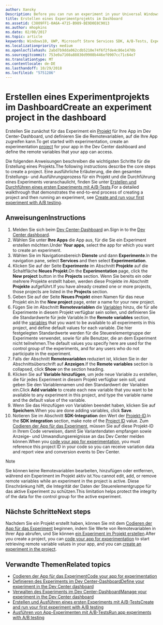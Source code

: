 ```yaml
---
author: Xansky
Description: Before you can run an experiment in your Universal Windows Platform (UWP) app with A/B testing, you must create a project and define your remote variables in the Dev Center dashboard.
title: Erstellen eines Experimentprojekts im Dashboard
ms.assetid: C3809FF1-0A6A-4715-B989-BE9D0E8C9013
ms.author: mhopkins
ms.date: 02/08/2017
ms.topic: article
keywords: Windows10, UWP, Microsoft Store Services SDK, A/B-Tests, Experimente
ms.localizationpriority: medium
ms.openlocfilehash: 2abd7b9dda062cdb5210e74f6f2fde4c86e1470b
ms.sourcegitcommit: 753e0a7160a88830d9908b446ef0907cc71c64e7
ms.translationtype: MT
ms.contentlocale: de-DE
ms.lasthandoff: 10/29/2018
ms.locfileid: "5751286"
---
```

# <a name="create-an-experiment-project-in-the-dashboard"></a><span data-ttu-id="cd195-103">Erstellen eines Experimentprojekts im Dashboard</span><span class="sxs-lookup"><span data-stu-id="cd195-103">Create an experiment project in the dashboard</span></span>

<span data-ttu-id="cd195-104">Erstellen Sie zunächst für das Experiment ein [Projekt](run-app-experiments-with-a-b-testing.md#terms) für Ihre App im Dev Center-Dashboard, und definieren Sie die Remotevariablen, auf die Ihre App zugreifen kann.</span><span class="sxs-lookup"><span data-stu-id="cd195-104">To get started with experimentation, create an experimentation [project](run-app-experiments-with-a-b-testing.md#terms) for your app in the Dev Center dashboard and define the remote variables that your app can access.</span></span>

<span data-ttu-id="cd195-105">Die folgenden Anweisungen beschreiben die wichtigsten Schritte für die Erstellung eines Projekts.</span><span class="sxs-lookup"><span data-stu-id="cd195-105">The following instructions describe the core steps to create a project.</span></span> <span data-ttu-id="cd195-106">Eine ausführliche Erläuterung, die den gesamten Erstellungs- und Ausführungsprozess für ein Projekt und die Durchführung eines Experiments veranschaulicht, finden Sie unter [Erstellen und Durchführen eines ersten Experiments mit A/B-Tests](create-and-run-your-first-experiment-with-a-b-testing.md).</span><span class="sxs-lookup"><span data-stu-id="cd195-106">For a detailed walkthrough that demonstrates the end-to-end process of creating a project and then running an experiment, see [Create and run your first experiment with A/B testing](create-and-run-your-first-experiment-with-a-b-testing.md).</span></span>

## <a name="instructions"></a><span data-ttu-id="cd195-107">Anweisungen</span><span class="sxs-lookup"><span data-stu-id="cd195-107">Instructions</span></span>

1. <span data-ttu-id="cd195-108">Melden Sie sich beim [Dev Center-Dashboard](https://dev.windows.com/overview) an.</span><span class="sxs-lookup"><span data-stu-id="cd195-108">Sign in to the [Dev Center dashboard](https://dev.windows.com/overview).</span></span>
2. <span data-ttu-id="cd195-109">Wählen Sie unter **Ihre Apps** die App aus, für die Sie ein Experiment erstellen möchten.</span><span class="sxs-lookup"><span data-stu-id="cd195-109">Under **Your apps**, select the app for which you want to create an experiment.</span></span>
3. <span data-ttu-id="cd195-110">Wählen Sie im Navigationsbereich **Dienste** und dann **Experimente**.</span><span class="sxs-lookup"><span data-stu-id="cd195-110">In the navigation pane, select **Services** and then select **Experimentation**.</span></span>
4. <span data-ttu-id="cd195-111">Klicken Sie auf der Seite **Experimente** im Abschnitt **Projekte** auf die Schaltfläche **Neues Projekt**.</span><span class="sxs-lookup"><span data-stu-id="cd195-111">On the **Experimentation** page, click the **New project** button in the **Projects** section.</span></span> <span data-ttu-id="cd195-112">Wenn Sie bereits ein oder mehrere Projekte erstellt haben, werden diese Projekte im Abschnitt **Projekte** aufgeführt.</span><span class="sxs-lookup"><span data-stu-id="cd195-112">If you have already created one or more projects, those projects are listed in the **Projects** section.</span></span>
5. <span data-ttu-id="cd195-113">Geben Sie auf der Seite **Neues Projekt** einen Namen für das neue Projekt ein.</span><span class="sxs-lookup"><span data-stu-id="cd195-113">In the **New project** page, enter a name for your new project.</span></span>
6. <span data-ttu-id="cd195-114">Fügen Sie im Abschnitt **Remotevariablen** die [Variablen](run-app-experiments-with-a-b-testing.md#terms) hinzu, die für alle Experimente in diesem Projekt verfügbar sein sollen, und definieren Sie die Standardwerte für jede Variable.</span><span class="sxs-lookup"><span data-stu-id="cd195-114">In the **Remote variables** section, add the [variables](run-app-experiments-with-a-b-testing.md#terms) that you want to be available to all experiments in this project, and define default values for each variable.</span></span> <span data-ttu-id="cd195-115">Die hier festgelegten Standardwerte werden für die Steuerelementgruppe der Experimente verwendet, sowie für alle Benutzer, die an dem Experiment nicht teilnehmen.</span><span class="sxs-lookup"><span data-stu-id="cd195-115">The default values you specify here are used for the control group of the experiments, and for any users who do not participate in the experiment.</span></span>
  1. <span data-ttu-id="cd195-116">Falls der Abschnitt **Remotevariablen** reduziert ist, klicken Sie in der Abschnittsüberschrift auf **Anzeigen**.</span><span class="sxs-lookup"><span data-stu-id="cd195-116">If the **Remote variables** section is collapsed, click **Show** on the section heading.</span></span>
  2. <span data-ttu-id="cd195-117">Klicken Sie auf **Variable hinzufügen**, um jede neue Variable zu erstellen, die für jedes Experiment in diesem Projekt verfügbar sein soll, und geben Sie den Variablennamen und den Standardwert der Variablen ein.</span><span class="sxs-lookup"><span data-stu-id="cd195-117">Click **Add variable** to create each new variable that you want to be available to any experiment in this project, and type the variable name and the default value of the variable.</span></span>
  3. <span data-ttu-id="cd195-118">Wenn Sie das Hinzufügen von Variablen beendet haben, klicken Sie auf **Speichern**.</span><span class="sxs-lookup"><span data-stu-id="cd195-118">When you are done adding variables, click **Save**.</span></span>
3. <span data-ttu-id="cd195-119">Notieren Sie im Abschnitt **SDK-Integration** den Wert der [Projekt-ID](run-app-experiments-with-a-b-testing.md#terms).</span><span class="sxs-lookup"><span data-stu-id="cd195-119">In the **SDK integration** section, make note of the [Project ID](run-app-experiments-with-a-b-testing.md#terms) value.</span></span> <span data-ttu-id="cd195-120">Zum [Codieren der App für das Experiment](code-your-experiment-in-your-app.md), müssen Sie auf diese Projekt-ID in Ihrem Code verweisen, damit Sie Variantendaten empfangen sowie Anzeige- und Umwandlungsereignisse an das Dev Center melden können.</span><span class="sxs-lookup"><span data-stu-id="cd195-120">When you [code your app for experimentation](code-your-experiment-in-your-app.md), you must reference this project ID in your code so you can receive variation data and report view and conversion events to Dev Center.</span></span>

> [!NOTE]
> <span data-ttu-id="cd195-121">Sie können keine Remotevariablen bearbeiten, hinzufügen oder entfernen, während ein Experiment im Projekt aktiv ist.</span><span class="sxs-lookup"><span data-stu-id="cd195-121">You cannot edit, add, or remove remote variables while an experiment in the project is active.</span></span> <span data-ttu-id="cd195-122">Diese Einschränkung hilft, die Integrität der Daten der Steuerelementgruppe für das aktive Experiment zu schützen.</span><span class="sxs-lookup"><span data-stu-id="cd195-122">This limitation helps protect the integrity of the data for the control group for the active experiment.</span></span>


## <a name="next-steps"></a><span data-ttu-id="cd195-123">Nächste Schritte</span><span class="sxs-lookup"><span data-stu-id="cd195-123">Next steps</span></span>

<span data-ttu-id="cd195-124">Nachdem Sie ein Projekt erstellt haben, können Sie mit dem [Codieren der App für das Experiment](code-your-experiment-in-your-app.md) beginnen, indem Sie Werte von Remotevariablen in Ihrer App abrufen, und Sie können [ein Experiment im Projekt erstellen](define-your-experiment-in-the-dev-center-dashboard.md).</span><span class="sxs-lookup"><span data-stu-id="cd195-124">After you create a project, you can [code your app for experimentation](code-your-experiment-in-your-app.md) to start retrieving remote variable values in your app, and you can [create an experiment in the project](define-your-experiment-in-the-dev-center-dashboard.md).</span></span>

## <a name="related-topics"></a><span data-ttu-id="cd195-125">Verwandte Themen</span><span class="sxs-lookup"><span data-stu-id="cd195-125">Related topics</span></span>

* [<span data-ttu-id="cd195-126">Codieren der App für das Experiment</span><span class="sxs-lookup"><span data-stu-id="cd195-126">Code your app for experimentation</span></span>](code-your-experiment-in-your-app.md)
* [<span data-ttu-id="cd195-127">Definieren des Experiments im Dev Center-Dashboard</span><span class="sxs-lookup"><span data-stu-id="cd195-127">Define your experiment in the Dev Center dashboard</span></span>](define-your-experiment-in-the-dev-center-dashboard.md)
* [<span data-ttu-id="cd195-128">Verwalten des Experiments im Dev Center-Dashboard</span><span class="sxs-lookup"><span data-stu-id="cd195-128">Manage your experiment in the Dev Center dashboard</span></span>](manage-your-experiment.md)
* [<span data-ttu-id="cd195-129">Erstellen und Ausführen eines ersten Experiments mit A/B-Tests</span><span class="sxs-lookup"><span data-stu-id="cd195-129">Create and run your first experiment with A/B testing</span></span>](create-and-run-your-first-experiment-with-a-b-testing.md)
* [<span data-ttu-id="cd195-130">Ausführen von App-Experimenten mit A/B-Tests</span><span class="sxs-lookup"><span data-stu-id="cd195-130">Run app experiments with A/B testing</span></span>](run-app-experiments-with-a-b-testing.md)
